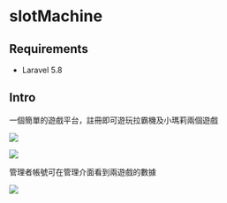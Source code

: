 # slotMachine

## Requirements

* Laravel 5.8

## Intro

一個簡單的遊戲平台，註冊即可遊玩拉霸機及小瑪莉兩個遊戲

![](https://i.imgur.com/IM9mPOk.jpg)

![](https://i.imgur.com/dTk4PJY.jpg)

管理者帳號可在管理介面看到兩遊戲的數據

![](https://i.imgur.com/yHE6VsX.jpg)
